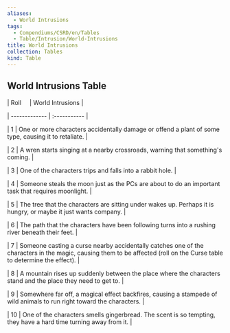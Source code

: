 ```yaml
---
aliases:
  - World Intrusions
tags:
  - Compendiums/CSRD/en/Tables
  - Table/Intrusion/World-Intrusions
title: World Intrusions
collection: Tables
kind: Table
---
```

## World Intrusions Table  
|  Roll &nbsp; &nbsp; | World Intrusions  |  
| ------------- | :----------- |  
| 1 | One or more characters accidentally damage or offend a plant of some type, causing it to retaliate. |  
| 2 | A wren starts singing at a nearby crossroads, warning that something's coming. |  
| 3 | One of the characters trips and falls into a rabbit hole. |  
| 4 | Someone steals the moon just as the PCs are about to do an important task that requires moonlight. |  
| 5 | The tree that the characters are sitting under wakes up. Perhaps it is hungry, or maybe it just wants company. |  
| 6 | The path that the characters have been following turns into a rushing river beneath their feet. |  
| 7 | Someone casting a curse nearby accidentally catches one of the characters in the magic, causing them to be affected (roll on the Curse table to determine the effect). |  
| 8 | A mountain rises up suddenly between the place where the characters stand and the place they need to get to. |  
| 9 | Somewhere far off, a magical effect backfires, causing a stampede of wild animals to run right toward the characters. |  
| 10 | One of the characters smells gingerbread. The scent is so tempting, they have a hard time turning away from it. |